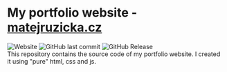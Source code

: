 # My portfolio website - [matejruzicka.cz](https://matejruzicka.cz/)
![Website](https://img.shields.io/website?url=https%3A%2F%2Fmatejruzicka.cz%2F)
![GitHub last commit](https://img.shields.io/github/last-commit/vlakboss/portfolio)
![GitHub Release](https://img.shields.io/github/v/release/vlakboss/portfolio?label=last%20release)
<br>
This repository contains the source code of my portfolio website. I created it using "pure" html, css and js.
